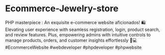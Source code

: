 # Ecommerce-Jewelry-store
PHP masterpiece : An exquisite e-commerce website aficionados! 🛍️ Elevating user experience with seamless registration, login, product search, and review features. Plus, empowering admins with intuitive controls to manage products, orders, and customer insights effortlessly 💼💻 #EcommerceWebsite #webdeveloper #phpdeveloper #phpwebsite
